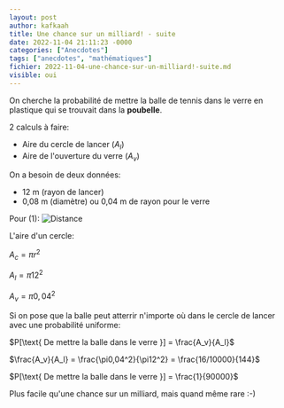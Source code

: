 ```yaml
---
layout: post
author: kafkaah
title: Une chance sur un milliard! - suite
date: 2022-11-04 21:11:23 -0000
categories: ["Anecdotes"]
tags: ["anecdotes", "mathématiques"]
fichier: 2022-11-04-une-chance-sur-un-milliard!-suite.md
visible: oui
---
```


On cherche la probabilité de mettre la balle de tennis dans le verre en plastique qui se trouvait dans la **poubelle**.

2 calculs à faire:
- Aire du cercle de lancer ($A_l$)
- Aire de l'ouverture du verre ($A_v$)


On a besoin de deux données:
- 12 m (rayon de lancer)
- 0,08 m (diamètre) ou 0,04 m de rayon pour le verre

Pour (1):
![Distance](https://erabliere.github.io/web/images/distance.png)

L'aire d'un cercle:

$A_c = \pi r^2$

$A_l = \pi 12^2$

$A_v = \pi 0,04^2$

Si on pose que la balle peut atterrir n'importe où dans le cercle de lancer avec une probabilité uniforme:

$P[\text{ De mettre la balle dans le verre }] = \frac{A_v}{A_l}$

$\frac{A_v}{A_l} = \frac{\pi0,04^2}{\pi12^2} = \frac{16/10000}{144}$

$P[\text{ De mettre la balle dans le verre }] = \frac{1}{90000}$

Plus facile qu'une chance sur un milliard, mais quand même rare :-)